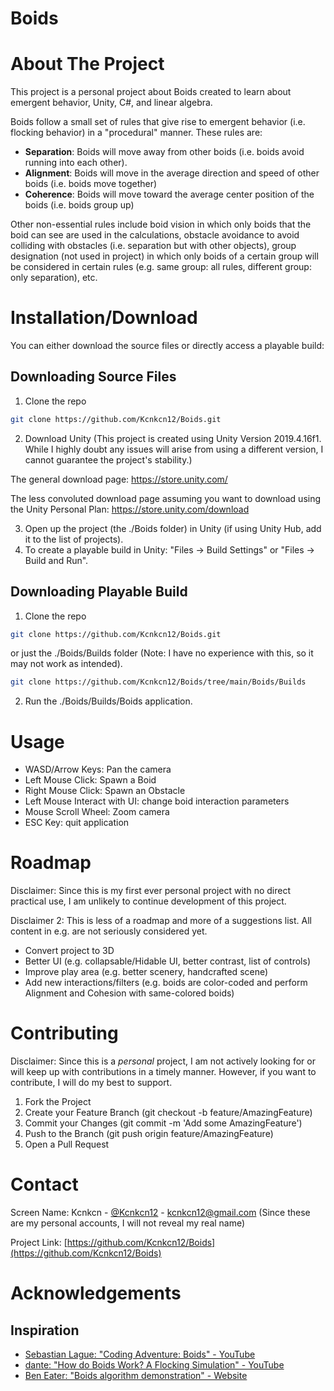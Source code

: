 # Boids
# About The Project
This project is a personal project about Boids created to learn about emergent behavior, Unity, C#, and linear algebra.

Boids follow a small set of rules that give rise to emergent behavior (i.e. flocking behavior) in a "procedural" manner. These rules are:
* **Separation**: Boids will move away from other boids (i.e. boids avoid running into each other).
* **Alignment**: Boids will move in the average direction and speed of other boids (i.e. boids move together)
* **Coherence**: Boids will move toward the average center position of the boids (i.e. boids group up)

Other non-essential rules include boid vision in which only boids that the boid can see are used in the calculations,
obstacle avoidance to avoid colliding with obstacles (i.e. separation but with other objects),
group designation (not used in project) in which only boids of a certain group will be considered in certain rules (e.g. same group: all rules, different group: only separation), etc.
# Installation/Download
You can either download the source files or directly access a playable build:
## Downloading Source Files
1. Clone the repo
```sh
git clone https://github.com/Kcnkcn12/Boids.git
```
2. Download Unity (This project is created using Unity Version 2019.4.16f1. While I highly doubt any issues will arise from using a different version, I cannot guarantee the project's stability.)

The general download page: https://store.unity.com/

The less convoluted download page assuming you want to download using the Unity Personal Plan: https://store.unity.com/download

3. Open up the project (the ./Boids folder) in Unity (if using Unity Hub, add it to the list of projects).
4. To create a playable build in Unity: "Files -> Build Settings" or "Files -> Build and Run".
## Downloading Playable Build
1. Clone the repo
```sh
git clone https://github.com/Kcnkcn12/Boids.git
```
or just the ./Boids/Builds folder (Note: I have no experience with this, so it may not work as intended).
```sh
git clone https://github.com/Kcnkcn12/Boids/tree/main/Boids/Builds
```
2. Run the ./Boids/Builds/Boids application.
# Usage
* WASD/Arrow Keys: Pan the camera
* Left Mouse Click: Spawn a Boid
* Right Mouse Click: Spawn an Obstacle
* Left Mouse Interact with UI: change boid interaction parameters
* Mouse Scroll Wheel: Zoom camera
* ESC Key: quit application
# Roadmap
Disclaimer: Since this is my first ever personal project with no direct practical use, I am unlikely to continue development of this project.

Disclaimer 2: This is less of a roadmap and more of a suggestions list. All content in e.g. are not seriously considered yet.
* Convert project to 3D
* Better UI (e.g. collapsable/Hidable UI, better contrast, list of controls)
* Improve play area (e.g. better scenery, handcrafted scene)
* Add new interactions/filters (e.g. boids are color-coded and perform Alignment and Cohesion with same-colored boids)
# Contributing
Disclaimer: Since this is a *personal* project, I am not actively looking for or will keep up with contributions in a timely manner. However, if you want to contribute, I will do my best to support.
1. Fork the Project
2. Create your Feature Branch (git checkout -b feature/AmazingFeature)
3. Commit your Changes (git commit -m 'Add some AmazingFeature')
4. Push to the Branch (git push origin feature/AmazingFeature)
5. Open a Pull Request
# Contact
Screen Name: Kcnkcn - [@Kcnkcn12](https://twitter.com/Kcnkcn12) - kcnkcn12@gmail.com (Since these are my personal accounts, I will not reveal my real name)

Project Link: [https://github.com/Kcnkcn12/Boids](https://github.com/Kcnkcn12/Boids)
# Acknowledgements
## Inspiration
* [Sebastian Lague: "Coding Adventure: Boids" - YouTube](https://www.youtube.com/watch?v=bqtqltqcQhw)
* [dante: "How do Boids Work? A Flocking Simulation" - YouTube](https://www.youtube.com/watch?v=QbUPfMXXQIY)
* [Ben Eater: "Boids algorithm demonstration" - Website](https://eater.net/boids)
